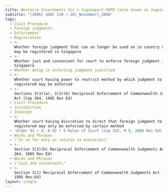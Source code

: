 ```yaml
---
title: Westacre Investments Inc v Yugoimport-SDPR (also known as Jugoimport-SDPR)
subtitle: "[2006] SGHC 210 / 28\_November\_2006"
tags:
  - Civil Procedure
  - Foreign judgments
  - Enforcement
  - Registration
  - >-
    Whether foreign judgment that can no longer be sued on in country of origin
    may be registered in Singapore
  - >-
    Whether just and convenient for court to enforce foreign judgment in
    Singapore
  - Whether delay in enforcing judgment justified
  - >-
    Whether court having power to restrict method by which judgment to be
    registered may be enforced
  - >-
    Sections 3(3)(a), 3(3)(b) Reciprocal Enforcement of Commonwealth Judgments
    Act (Cap 264, 1985 Rev Ed)
  - Civil Procedure
  - Jurisdiction
  - Inherent
  - >-
    Whether court having discretion to direct that foreign judgment to be
    registered may only be enforced by certain method
  - 'Order 92 r 4, O 92 r 5 Rules of Court (Cap 322, R 5, 2006 Rev Ed)'
  - Words and Phrases
  - \"In so far only as relates to execution\"
  - >-
    Section 3(3)(b) Reciprocal Enforcement of Commonwealth Judgments Act (Cap
    264, 1985 Rev Ed)
  - Words and Phrases
  - \"Just and convenient\"
  - >-
    Section 3(1) Reciprocal Enforcement of Commonwealth Judgments Act (Cap 264,
    1985 Rev-Ed)
layout: single
---
```


